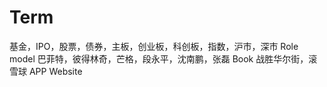 # Term
基金，IPO，股票，债券，主板，创业板，科创板，指数，沪市，深市
Role model
巴菲特，彼得林奇，芒格，段永平，沈南鹏，张磊
Book
战胜华尔街，滚雪球
APP 
Website
